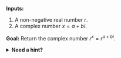 **Inputs:**

1. A non-negative real number $r$.
2. A complex number $x = a + bi$.

**Goal:** Return the complex number $r^x = r^{a + bi}$.

<details>
  <summary><b>Need a hint?</b></summary>
  You can use the fact that $r = e^{\ln r}$ to convert exponent bases. Remember though, $\ln r$ is only defined for positive numbers - make sure to check for $r = 0$ separately!

  Q# namespace `Std.Math` includes useful functions `Log()`, `Sin()`, and `Cos()`.
</details>

